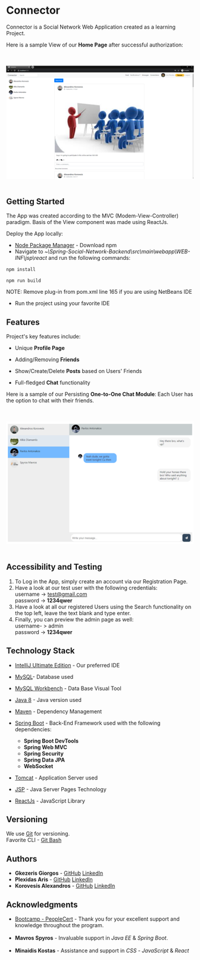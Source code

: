 # Connector

Connector is a Social Network Web Application created as a learning Project.

Here is a sample View of our **Home Page** after successful authorization:

<br></br>
<img src="./SamplePictures/finalImage.png" alt="Home Page">
<br></br>

## Getting Started


The App was created according to the MVC (Modem-View-Controller) paradigm. 
Basis of the View component was made using ReactJs.

Deploy the App locally:

* [Node Package Manager](https://www.npmjs.com/get-npm) - Download npm
* Navigate to *~\Spring-Social-Network-Backend\src\main\webapp\WEB-INF\jsp\react*
 and run the following commands:
```
npm install
```
```
npm run build
```
NOTE: Remove plug-in from pom.xml line 165 if you are using NetBeans IDE


* Run the project using your favorite IDE

## Features


Project's key features include:

- Unique **Profile Page**

- Adding/Removing **Friends** 

- Show/Create/Delete **Posts** based on Users' Friends

- Full-fledged **Chat** functionality

Here is a sample of our Persisting **One-to-One Chat Module**:
Each User has the option to chat with their friends.

<br></br>
<img src="./SamplePictures/justChat.png" alt="Home Page">
<br></br>



## Accessibility and Testing


1. To Log in the App, simply create an account via our Registration Page.
2. Have a look at our test user with the following credentials: <br>username -> test@gmail.com <br> password -> **1234qwer**
3. Have a look at all our registered Users using the Search functionality on the top left, leave the text blank and type enter.
4. Finally, you can preview the admin page as well: <br>
username- > admin <br> password -> **1234qwer**


## Technology Stack


* [IntelliJ Ultimate Edition](https://www.jetbrains.com/idea/) - Our preferred IDE
* [MySQL](https://www.mysql.com/)- Database used
* [MySQL Workbench](https://www.mysql.com/products/workbench/) - Data Base Visual Tool
* [Java 8](https://java.com/en/download/faq/release_changes.xml) - Java version used
* [Maven](https://maven.apache.org/) - Dependency Management
* [Spring Boot](https://spring.io/projects/spring-boot) - Back-End Framework used with the following dependencies:

    * **Spring Boot DevTools**
    * **Spring Web MVC**
    * **Spring Security**
    * **Spring Data JPA**
    * **WebSocket**

* [Tomcat](http://tomcat.apache.org/) - Application Server used
* [JSP](https://www.oracle.com/java/technologies/jspt.html) - Java Server Pages Technology
* [ReactJs](https://reactjs.org/) - JavaScript Library 


## Versioning


We use [Git](https://git-scm.com/) for versioning. <br>
Favorite CLI - [Git Bash](https://gitforwindows.org/) 


## Authors 

* **Gkezeris Giorgos** - [GitHub](https://github.com/geo-gkez) 
[LinkedIn](https://www.linkedin.com/in/george-gkezeris/)
* **Plexidas Aris** - [GitHub](https://github.com/aris-plexi) 
[LinkedIn](https://www.linkedin.com/in/aris-plexidas-2824a1159/)
* **Korovesis Alexandros** - [GitHub](https://github.com/a-koro)
[LinkedIn](https://www.linkedin.com/in/alexandros-korovesis-3995b9167/)

## Acknowledgments 

* [Bootcamp - PeopleCert](https://peoplecerteducation.org/) - Thank you for your excellent support and knowledge throughout the program. <br></br>
* **Mavros Spyros** - Invaluable support in *Java EE* & *Spring Boot*.
<br></br>
* **Minaidis Kostas** - Assistance and support in *CSS* - *JavaScript* & *React*

